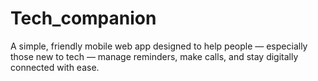 # Tech_companion
A simple, friendly mobile web app designed to help people — especially those new to tech — manage reminders, make calls, and stay digitally connected with ease.
